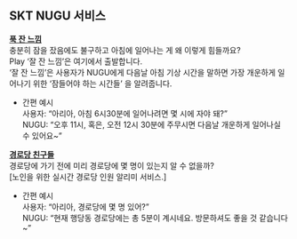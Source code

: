 ## SKT NUGU 서비스  

**[푹 잔 느낌](https://hyunjuhw.github.io/five14.github.io/honeysleep)**  
충분히 잠을 잤음에도 불구하고 아침에 일어나는 게 왜 이렇게 힘들까요?  
Play ‘잘 잔 느낌’은 여기에서 출발합니다.  
‘잘 잔 느낌’은 사용자가 NUGU에게 다음날 아침 기상 시간을 말하면 가장 개운하게 일어나기 위한 ‘잠들어야 하는 시간들’ 을 알려줍니다.  
  
- 간편 예시  
사용자:  “아리아, 아침 6시30분에 일어나려면 몇 시에 자야 돼?”  
NUGU:  “오후 11시, 혹은, 오전 12시 30분에 주무시면 다음날 개운하게 일어나실 수 있어요~”  


**[경로당 친구들](https://hyunjuhw.github.io/five14.github.io/silverfriends)**  
경로당에 가기 전에 미리 경로당에 몇 명이 있는지 알 수 없을까?  
[노인을 위한 실시간 경로당 인원 알리미 서비스.]  
  
- 간편 예시  
사용자:  “아리아, 경로당에 몇 명 있어?”  
NUGU:  “현재 행당동 경로당에는 총 5분이 계시네요. 방문하셔도 좋을 것 같습니다~”  




